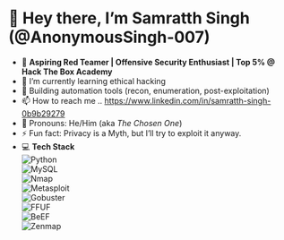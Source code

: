 # 👋 Hey there, I’m Samratth Singh (@AnonymousSingh-007)

 - 🎯 **Aspiring Red Teamer | Offensive Security Enthusiast | Top 5% @ Hack The Box Academy**  
 - 🌱 I’m currently learning ethical hacking
 - 🧰 Building automation tools (recon, enumeration, post-exploitation)
 - 📫 How to reach me .. https://www.linkedin.com/in/samratth-singh-0b9b29279 
 - 💬 Pronouns: He/Him (aka *The Chosen One*)  
 - ⚡ Fun fact: Privacy is a Myth, but I’ll try to exploit it anyway.
 - 💻 **Tech Stack**  
![Python](https://img.shields.io/badge/-Python-3776AB?logo=python&logoColor=green)  
![MySQL](https://img.shields.io/badge/-MySQL-4479A1?logo=mysql&logoColor=white)  
![Nmap](https://img.shields.io/badge/-Nmap-4682B4?logo=nmap&logoColor=white)  
![Metasploit](https://img.shields.io/badge/-Metasploit-000000?logo=metasploit&logoColor=red)  
![Gobuster](https://img.shields.io/badge/-Gobuster-00A1D6?logoColor=white)  
![FFUF](https://img.shields.io/badge/-FFUF-FF4500?logoColor=white)  
![BeEF](https://img.shields.io/badge/-BeEF-8B0000?logoColor=white)  
![Zenmap](https://img.shields.io/badge/-Zenmap-1E90FF?logo=nmap&logoColor=white)
<!---
AnonymousSingh-007/AnonymousSingh-007 is a ✨ special ✨ repository because its `README.md` (this file) appears on your GitHub profile.
You can click the Preview link to take a look at your changes.
--->




